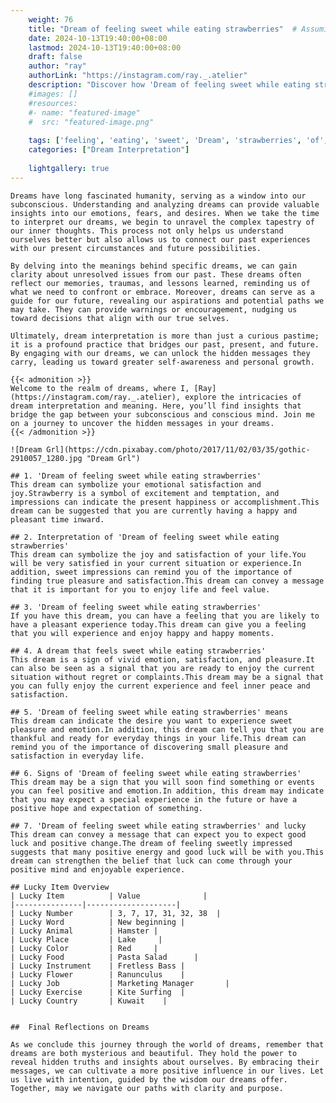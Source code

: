 ```yaml
---
    weight: 76
    title: "Dream of feeling sweet while eating strawberries"  # Assuming 'title' column exists
    date: 2024-10-13T19:40:00+08:00
    lastmod: 2024-10-13T19:40:00+08:00
    draft: false
    author: "ray"
    authorLink: "https://instagram.com/ray._.atelier"
    description: "Discover how 'Dream of feeling sweet while eating strawberries' can interpret your future and uncover its significant meanings in your life."
    #images: []
    #resources:
    #- name: "featured-image"
    #  src: "featured-image.png"
    
    tags: ['feeling', 'eating', 'sweet', 'Dream', 'strawberries', 'of', 'while']
    categories: ["Dream Interpretation"]
    
    lightgallery: true
---
```

    
    Dreams have long fascinated humanity, serving as a window into our subconscious. Understanding and analyzing dreams can provide valuable insights into our emotions, fears, and desires. When we take the time to interpret our dreams, we begin to unravel the complex tapestry of our inner thoughts. This process not only helps us understand ourselves better but also allows us to connect our past experiences with our present circumstances and future possibilities.
    
    By delving into the meanings behind specific dreams, we can gain clarity about unresolved issues from our past. These dreams often reflect our memories, traumas, and lessons learned, reminding us of what we need to confront or embrace. Moreover, dreams can serve as a guide for our future, revealing our aspirations and potential paths we may take. They can provide warnings or encouragement, nudging us toward decisions that align with our true selves.
    
    Ultimately, dream interpretation is more than just a curious pastime; it is a profound practice that bridges our past, present, and future. By engaging with our dreams, we can unlock the hidden messages they carry, leading us toward greater self-awareness and personal growth.
    
    {{< admonition >}}
    Welcome to the realm of dreams, where I, [Ray](https://instagram.com/ray._.atelier), explore the intricacies of dream interpretation and meaning. Here, you’ll find insights that bridge the gap between your subconscious and conscious mind. Join me on a journey to uncover the hidden messages in your dreams.
    {{< /admonition >}}
    
    ![Dream Grl](https://cdn.pixabay.com/photo/2017/11/02/03/35/gothic-2910057_1280.jpg "Dream Grl")
    
    ## 1. 'Dream of feeling sweet while eating strawberries'
    This dream can symbolize your emotional satisfaction and joy.Strawberry is a symbol of excitement and temptation, and impressions can indicate the present happiness or accomplishment.This dream can be suggested that you are currently having a happy and pleasant time inward.
    
    ## 2. Interpretation of 'Dream of feeling sweet while eating strawberries'
    This dream can symbolize the joy and satisfaction of your life.You will be very satisfied in your current situation or experience.In addition, sweet impressions can remind you of the importance of finding true pleasure and satisfaction.This dream can convey a message that it is important for you to enjoy life and feel value.
    
    ## 3. 'Dream of feeling sweet while eating strawberries'
    If you have this dream, you can have a feeling that you are likely to have a pleasant experience today.This dream can give you a feeling that you will experience and enjoy happy and happy moments.
    
    ## 4. A dream that feels sweet while eating strawberries'
    This dream is a sign of vivid emotion, satisfaction, and pleasure.It can also be seen as a signal that you are ready to enjoy the current situation without regret or complaints.This dream may be a signal that you can fully enjoy the current experience and feel inner peace and satisfaction.
    
    ## 5. 'Dream of feeling sweet while eating strawberries' means
    This dream can indicate the desire you want to experience sweet pleasure and emotion.In addition, this dream can tell you that you are thankful and ready for everyday things in your life.This dream can remind you of the importance of discovering small pleasure and satisfaction in everyday life.
    
    ## 6. Signs of 'Dream of feeling sweet while eating strawberries'
    This dream may be a sign that you will soon find something or events you can feel positive and emotion.In addition, this dream may indicate that you may expect a special experience in the future or have a positive hope and expectation of something.
    
    ## 7. 'Dream of feeling sweet while eating strawberries' and lucky
    This dream can convey a message that can expect you to expect good luck and positive change.The dream of feeling sweetly impressed suggests that many positive energy and good luck will be with you.This dream can strengthen the belief that luck can come through your positive mind and enjoyable experience.
    
    ## Lucky Item Overview
    | Lucky Item          | Value              |
    |---------------|--------------------|
    | Lucky Number        | 3, 7, 17, 31, 32, 38  |
    | Lucky Word          | New beginning |
    | Lucky Animal        | Hamster |
    | Lucky Place         | Lake     |
    | Lucky Color         | Red     |
    | Lucky Food          | Pasta Salad      |
    | Lucky Instrument    | Fretless Bass |
    | Lucky Flower        | Ranunculus    |
    | Lucky Job           | Marketing Manager       |
    | Lucky Exercise      | Kite Surfing  |
    | Lucky Country       | Kuwait    |
    
    
    ##  Final Reflections on Dreams
    
    As we conclude this journey through the world of dreams, remember that dreams are both mysterious and beautiful. They hold the power to reveal hidden truths and insights about ourselves. By embracing their messages, we can cultivate a more positive influence in our lives. Let us live with intention, guided by the wisdom our dreams offer. Together, may we navigate our paths with clarity and purpose.
    